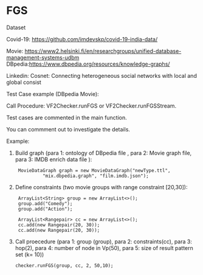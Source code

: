 # FGS
Dataset  

Covid-19: https://github.com/imdevskp/covid-19-india-data/  

Movie: https://www2.helsinki.fi/en/researchgroups/unified-database-management-systems-udbm  
DBpedia:https://www.dbpedia.org/resources/knowledge-graphs/

Linkedin: Cosnet: Connecting heterogeneous social networks with local and global consist  


Test Case example (DBpedia Movie):

Call Procedure: VF2Checker.runFGS or VF2Checker.runFGSStream.

Test cases are commented in the main function. 

You can commment out to investigate the details.

Example:

1. Build graph (para 1: ontology of DBpedia file , para 2: Movie graph file, 
 para 3: IMDB enrich data file ): 

        MovieDataGraph graph = new MovieDataGraph("newType.ttl",
                 "mix.dbpedia.graph", "film.imdb.json");
                 
                 

2. Define constraints (two movie groups with range constraint [20,30]): 

        ArrayList<String> group = new ArrayList<>();
        group.add("Comedy");
        group.add("Action");

        ArrayList<Rangepair> cc = new ArrayList<>();
        cc.add(new Rangepair(20, 30));
        cc.add(new Rangepair(20, 30));

3. Call proecedure (para 1: group (group), para 2: constraints(cc),
para 3: hop(2), para 4: number of node in Vp(50), para 5: size of result pattern set (k= 10))

       checker.runFGS(group, cc, 2, 50,10);